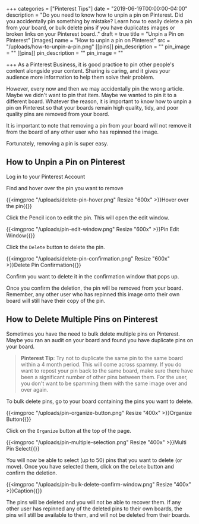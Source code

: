 +++
categories = ["Pinterest Tips"]
date = "2019-06-19T00:00:00-04:00"
description = "Do you need to know how to unpin a pin on Pinterest.  Did you accidentally pin something by mistake? Learn how to easily delete a pin from your board, or bulk delete pins if you have duplicates images or broken links on your Pinterest board.."
draft = true
title = "Unpin a Pin on Pinterest"
[images]
name = "How to unpin a pin on Pinterest"
src = "/uploads/how-to-unpin-a-pin.png"
[[pins]]
pin_description = ""
pin_image = ""
[[pins]]
pin_description = ""
pin_image = ""

+++
As a Pinterest Business, it is good practice to pin other people's content alongside your content.  Sharing is caring, and it gives your audience more information to help them solve their problem.

However, every now and then we may accidentally pin the wrong article.  Maybe we didn't want to pin that item.  Maybe we wanted to pin it to a different board.  Whatever the reason, it is important to know how to unpin a pin on Pinterest so that your boards remain high quality, tidy, and poor quality pins are removed from your board.

It is important to note that removing a pin from your board will not remove it from the board of any other user who has repinned the image.

Fortunately, removing a pin is super easy.

## How to Unpin a Pin on Pinterest

Log in to your Pinterest Account

Find and hover over the pin you want to remove

{{<imgproc "/uploads/delete-pin-hover.png" Resize "600x" >}}Hover over the pin{{</imgproc>}} 

Click the Pencil icon to edit the pin.  This will open the edit window.

{{<imgproc "/uploads/pin-edit-window.png" Resize "600x" >}}Pin Edit Window{{</imgproc>}} 

Click the `Delete` button to delete the pin.

{{<imgproc "/uploads/delete-pin-confirmation.png" Resize "600x" >}}Delete Pin Confirmation{{</imgproc>}} 

Confirm you want to delete it in the confirmation window that pops up.

Once you confirm the deletion, the pin will be removed from your board.  Remember, any other user who has repinned this image onto their own board will still have their copy of the pin.

## How to Delete Multiple Pins on Pinterest

Sometimes you have the need to bulk delete multiple pins on Pinterest.  Maybe you ran an audit on your board and found you have duplicate pins on your board.  

> **Pinterest Tip**: Try not to duplicate the same pin to the same board within a 4 month period.  This will come across spammy.  If you do want to repost your pin back to the same board, make sure there have been a significant number of other pins between them.  For the user, you don't want to be spamming them with the same image over and over again. 

To bulk delete pins, go to your board containing the pins you want to delete.

{{<imgproc "/uploads/pin-organize-button.png" Resize "400x" >}}Organize Button{{</imgproc>}} 

Click on the `Organize` button at the top of the page.

{{<imgproc "/uploads/pin-multiple-selection.png" Resize "400x" >}}Multi Pin Select{{</imgproc>}} 

You will now be able to select (up to 50) pins that you want to delete (or move).  Once you have selected them, click on the `Delete` button and confirm the deletion.

{{<imgproc "/uploads/pin-bulk-delete-confirm-window.png" Resize "400x" >}}Caption{{</imgproc>}} 

The pins will be deleted and you will not be able to recover them.  If any other user has repinned any of the deleted pins to their own boards, the pins will still be available to them, and will not be deleted from their boards.